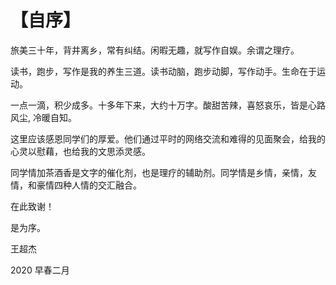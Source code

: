 # 【自序】

旅美三十年，背井离乡，常有纠结。闲暇无趣，就写作自娱。余谓之理疗。

读书，跑步，写作是我的养生三道。读书动脑，跑步动脚，写作动手。生命在于运动。

一点一滴，积少成多。十多年下来，大约十万字。酸甜苦辣，喜怒哀乐，皆是心路风尘, 冷暖自知。

这里应该感恩同学们的厚爱。他们通过平时的网络交流和难得的见面聚会，给我的心灵以慰藉，也给我的文思添灵感。

同学情加茶酒香是文字的催化剂，也是理疗的辅助剂。同学情是乡情，亲情，友情，和豪情四种人情的交汇融合。

在此致谢！

是为序。

王超杰 

2020 早春二月
